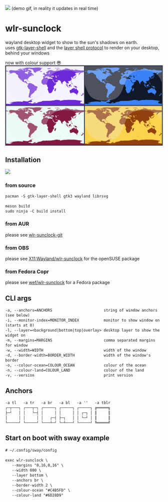 ![](.github/gif.gif)
(demo gif, in reality it updates in real time)

# wlr-sunclock

wayland desktop widget to show to the sun's shadows on earth.  
uses [gtk-layer-shell](https://github.com/wmww/gtk-layer-shell) and the [layer shell protocol](https://github.com/swaywm/wlr-protocols/blob/master/unstable/wlr-layer-shell-unstable-v1.xml) to render on your desktop, behind your windows

now with colour support 😎
![](.github/tile.png)

## Installation

[![](https://repology.org/badge/vertical-allrepos/wlr-sunclock.svg)](https://repology.org/project/wlr-sunclock/versions)

### from source

    pacman -S gtk-layer-shell gtk3 wayland librsvg

    meson build
    sudo ninja -C build install

### from AUR

please see [wlr-sunclock-git](https://aur.archlinux.org/packages/wlr-sunclock-git/)

### from OBS

please see [X11:Wayland/wlr-sunclock](https://build.opensuse.org/package/show/X11:Wayland/wlr-sunclock) for the openSUSE package

### from Fedora Copr

please see [wef/wlr-sunclock](https://copr.fedorainfracloud.org/coprs/wef/wlr-sunclock/) for a Fedora package

## CLI args

    -a, --anchors=ANCHORS                       string of window anchors (see below)
    -i, --monitor-index=MONITOR_INDEX           monitor to show window on (starts at 0)
    -l, --layer=<background|bottom|top|overlay> desktop layer to show the widget on
    -m, --margins=MARGINS                       comma separated margins for window
    -w, --width=WIDTH                           width of the window
    -d, --border-width=BORDER_WIDTH             width of the window's border
    -o, --colour-ocean=COLOUR_OCEAN             colour of the ocean
    -n, --colour-land=COLOUR_LAND               colour of the land
    -v, --version                               print version

## Anchors

    -a tl   -a tr   -a br   -a bl   -a ''   -a tblr
    ┌─┬───┐ ┌───┬─┐ ┌─────┐ ┌─────┐ ┌─────┐ ╔═════╗
    ├─┘   │ │   └─┤ │     │ │     │ │ ┌─┐ │ ║     ║
    │     │ │     │ │   ┌─┤ ├─┐   │ │ └─┘ │ ║     ║
    └─────┘ └─────┘ └───┴─┘ └─┴───┘ └─────┘ ╚═════╝

## Start on boot with sway example

    # ~/.config/sway/config

    exec wlr-sunclock \
       --margins "0,16,0,16" \
       --width 800 \
       --layer bottom \
       --anchors br \
       --border-width 2 \
       --colour-ocean "#C4B5FD" \
       --colour-land "#6D28D9"
